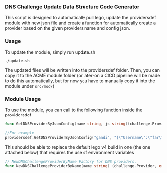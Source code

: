 ### DNS Challenge Update Data Structure Code Generator

This script is designed to automatically pull lego, update the providersdef module with new json file and create a function for automatically create a provider based on the given providers name and config json.

### Usage

To update the module, simply run update.sh 

```
./update.sh
```

The updated files will be written into the providersdef folder. Then, you can copy it to the ACME module folder (or later-on a CICD pipeline will be made to do this automatically, but for now you have to manually copy it into the module under `src/mod/`)



### Module Usage

To use the module, you can call to the following function inside the providersdef 

```go
func GetDNSProviderByJsonConfig(name string, js string)(challenge.Provider, error)

//For example
providersdef.GetDNSProviderByJsonConfig("gandi", "{\"Username\":\"far\",\"Password\":\"boo\"}")
```



This should be able to replace the default lego v4 build in one (the one attached below) that requires the use of environment variables

```go
// NewDNSChallengeProviderByName Factory for DNS providers.
func NewDNSChallengeProviderByName(name string) (challenge.Provider, error)
```



